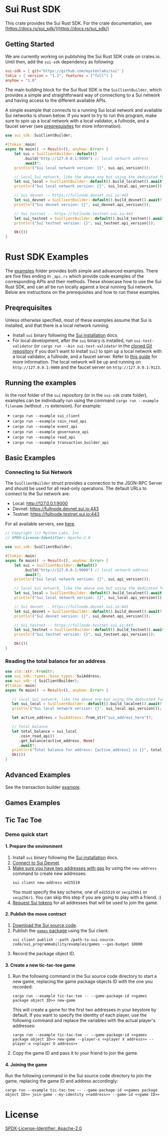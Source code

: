 # Sui Rust SDK

This crate provides the Sui Rust SDK. For the crate documentation, see [https://docs.rs/sui_sdk/](https://docs.rs/sui_sdk/)

## Getting Started

We are currently working on publishing the Sui Rust SDK crate on crates.io. Until then, add the `sui-sdk` dependency as following:
```toml
sui-sdk = { git="https://github.com/mystenlabs/sui" }
tokio = { version = "1.2", features = ["full"] }
anyhow = "1.0"
```
<!-- Add the following dependency to your `Cargo.toml` file.  -->
<!-- 
```toml
sui_sdk = "0.1"
``` -->

The main building block for the Sui Rust SDK is the `SuiClientBuilder`, which provides a simple and straightforward way of connectiong to a Sui network and having access to the different available APIs. 

A simple example that connects to a running Sui local network and available Sui networks is shown below. If you want to try to run this program, make sure to spin up a local network with a local validator, a fullnode, and a faucet server (see [preqrequisites](README.md) for more inforrmation).

```rust
use sui_sdk::SuiClientBuilder;

#[tokio::main]
async fn main() -> Result<(), anyhow::Error> {
    let sui = SuiClientBuilder::default()
        .build("http://127.0.0.1:9000") // local network address
        .await?;
    println!("Sui local network version: {}", sui.api_version());

    // local Sui network, like the above one but using the dedicated function
    let sui_local = SuiClientBuilder::default().build_localnet().await?;
    println!("Sui local network version: {}", sui_local.api_version());

    // Sui devnet -- https://fullnode.devnet.sui.io:443
    let sui_devnet = SuiClientBuilder::default().build_devnet().await?;
    println!("Sui devnet version: {}", sui_devnet.api_version());

    // Sui testnet -- https://fullnode.testnet.sui.io:443
    let sui_testnet = SuiClientBuilder::default().build_testnet().await?;
    println!("Sui testnet version: {}", sui_testnet.api_version());

    Ok(())
}

```

# Rust SDK Examples

The [examples](https://github.com/MystenLabs/sui/tree/main/crates/sui-sdk/examples) folder provides both simple and advanced examples.
There are five files ending in `_api.rs` which provide code examples of the corresponding APIs and their methods. These showcase how to use the Sui Rust SDK, and can all be run locally against a local running Sui network. Below are instructions on the prerequisites and how to run these examples.  
## Preqrequisites

Unless otherwise specified, most of these examples assume that Sui is installed, and that there is a local network running.

* Install `sui` binary following the [Sui installation](https://github.com/MystenLabs/sui/blob/main/doc/src/build/install.md##install-sui-binaries) docs.
* For local development, after the `sui` binary is installed, run `sui-test-validator` (or `cargo run --bin sui-test-validator` in the [cloned Git repository](https://github.com/mystenlabs/sui) if you don't want to install `Sui`) to spin up a local network with a local validator, a fullnode, and a faucet server. Refer to [this guide](https://docs.sui.io/build/sui-local-network) for more information. The local network will be up and running on `http://127.0.0.1:9000` and the faucet server on `http://127.0.0.1:9123`. 

## Running the examples

In the root folder of the `sui` repository (or in the `sui-sdk` crate folder), examples can be individually run using the command  `cargo run --example filename` (without `.rs` extension). For example:
* `cargo run --example sui_client`
* `cargo run --example coin_read_api`
* `cargo run --example event_api`
* `cargo run --example governance_api`
* `cargo run --example read_api`
* `cargo run --example transaction_builder_api`
## Basic Examples

### Connecting to Sui Network
The `SuiClientBuilder` struct provides a connection to the JSON-RPC Server and should be used for all read-only operations. The default URLs to connect to the Sui network are:

- Local: http://127.0.0.1:9000
- Devnet: https://fullnode.devnet.sui.io:443
- Testnet: https://fullnode.testnet.sui.io:443

For all available servers, see [here](https://sui.io/networkinfo). 

```rust
// Copyright (c) Mysten Labs, Inc.
// SPDX-License-Identifier: Apache-2.0

use sui_sdk::SuiClientBuilder;

#[tokio::main]
async fn main() -> Result<(), anyhow::Error> {
    let sui = SuiClientBuilder::default()
        .build("http://127.0.0.1:9000") // local network address
        .await?;
    println!("Sui local network version: {}", sui.api_version());

    // local Sui network, like the above one but using the dedicated function
    let sui_local = SuiClientBuilder::default().build_localnet().await?;
    println!("Sui local network version: {}", sui_local.api_version());

    // Sui devnet -- https://fullnode.devnet.sui.io:443
    let sui_devnet = SuiClientBuilder::default().build_devnet().await?;
    println!("Sui devnet version: {}", sui_devnet.api_version());

    // Sui testnet -- https://fullnode.testnet.sui.io:443
    let sui_testnet = SuiClientBuilder::default().build_testnet().await?;
    println!("Sui testnet version: {}", sui_testnet.api_version());

    Ok(())
}
```

### Reading the total balance for an address
```rust
use std::str::FromStr;
use sui_sdk::types::base_types::SuiAddress;
use sui_sdk::{ SuiClientBuilder};
#[tokio::main]
async fn main() -> Result<(), anyhow::Error> {

   // local Sui network, like the above one but using the dedicated function
   let sui_local = SuiClientBuilder::default().build_localnet().await?;
   println!("Sui local network version: {}", sui_local.api_version());

   let active_address = SuiAddress::from_str("sui_address_here")?;

   // Total balance
   let total_balance = sui_local
      .coin_read_api()
      .get_balance(active_address, None)
      .await?;
   println!("Total balance for address: {active_address} is {}", total_balance);
   Ok(())
}
```

## Advanced Examples

See the transaction builder [example](examples/transaction_builder_api.rs).


## Games Examples

## Tic Tac Toe

### Demo quick start

#### 1. Prepare the environment 
   1. Install `sui` binary following the [Sui installation](https://github.com/MystenLabs/sui/blob/main/doc/src/build/install.md##install-sui-binaries) docs.
   1. [Connect to Sui Devnet](https://github.com/MystenLabs/sui/blob/main/doc/src/build/connect-sui-network.md).
   1. [Make sure you have two addresses with gas](https://github.com/MystenLabs/sui/blob/main/doc/src/build/cli-client.md#add-existing-accounts-to-clientyaml) by using the `new-address` command to create new addresses:
      ```shell
      sui client new-address ed25519
      ```
      You must specify the key scheme, one of `ed25519` or `secp256k1` or `secp256r1`.
      You can skip this step if you are going to play with a friend. :)
   1. [Request Sui tokens](https://github.com/MystenLabs/sui/blob/main/doc/src/build/install.md#sui-tokens) for all addresses that will be used to join the game.

#### 2. Publish the move contract
   1. [Download the Sui source code](https://github.com/MystenLabs/sui/blob/main/doc/src/build/install.md#source-code).
   1. Publish the [`games` package](https://github.com/MystenLabs/sui/tree/main/sui_programmability/examples/games) 
      using the Sui client:
      ```shell
      sui client publish --path /path-to-sui-source-code/sui_programmability/examples/games --gas-budget 10000
      ```
   1. Record the package object ID.
#### 3. Create a new tic-tac-toe game
   1. Run the following command in the Sui source code directory to start a new game, replacing the game package objects ID with the one you recorded:
      ```shell
      cargo run --example tic-tac-toe -- --game-package-id <<games package object ID>> new-game
      ```
        This will create a game for the first two addresses in your keystore by default. If you want to specify the identity of each player, 
use the following command and replace the variables with the actual player's addresses:
      ```shell
      cargo run --example tic-tac-toe -- --game-package-id <<games package object ID>> new-game --player-x <<player X address>> --player-o <<player O address>>
      ```
   1. Copy the game ID and pass it to your friend to join the game.
#### 4. Joining the game
Run the following command in the Sui source code directory to join the game, replacing the game ID and address accordingly:
```shell
cargo run --example tic-tac-toe -- --game-package-id <<games package object ID>> join-game --my-identity <<address>> --game-id <<game ID>>
```


# License
[SPDX-License-Identifier: Apache-2.0](https://github.com/MystenLabs/sui/blob/main/LICENSE) 